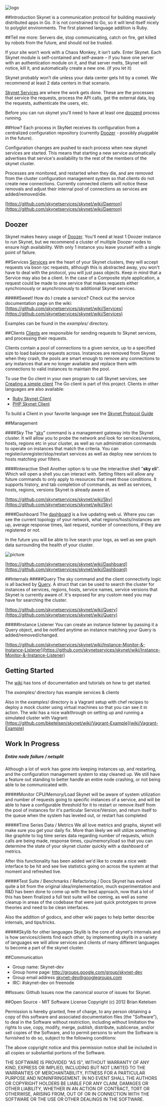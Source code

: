 ![logo](/skynetservices/skynet/raw/master/documentation/SkyNetLogo.png)

##Introduction
Skynet is a communication protocol for building massively distributed apps in Go.
It is not constrained to Go, so it will lend itself nicely to polyglot environments.
The first planned language addition is Ruby.

##Tell me more:
Servers die, stop communicating, catch on fire, get killed by robots from the future, and should not be trusted.

If your site won’t work with a Chaos Monkey, it isn’t safe.
Enter Skynet. Each Skynet module is self–contained and self–aware – if you have one server with an authentication module on it, and that server melts, Skynet will notice, kill it, and automatically create a new one. (if you let it)

Skynet probably won’t die unless your data center gets hit by a comet.  We recommend at least 2 data centers in that scenario.

[Skynet Services](skynet/wiki/Services) are where the work gets done.  These are the processes that service the requests, process the API calls, get the external data, log the requests, authenticate the users, etc.


Before you can run skynet you'll need to have at least one [doozerd](skynet/wiki/Setting-up-a-Doozer-cluster) process running.

##How?
Each process in SkyNet receives its configuration from a centralized configuration repository (currently [Doozer](skynet/wiki/Setting-up-a-Doozer-cluster) - possibly pluggable in the future).

Configuration changes are pushed to each process when new skynet services are started.
This means that starting a new service automatically advertises that service's availability to the rest of the members of the skynet cluster.

Processes are monitored, and restarted when they die, and are removed from the cluster configuration management system so that clients do not create new connections. Currently connected clients will notice these removals and adjust their internal pool of connections as services are added/removed/die.

[https://github.com/skynetservices/skynet/wiki/Daemon](https://github.com/skynetservices/skynet/wiki/Daemon)

## Doozer
Skynet makes heavy usage of [Doozer](skynet/wiki/Setting-up-a-Doozer-cluster). You'll need at least 1 Doozer instance to run Skynet, but we recommend a cluster of multiple Doozer nodes to ensure high availability. With only 1 instance you leave yourself with a single point of failure.

##Services
[Services](skynet/wiki/Services) are the heart of your Skynet clusters, they will accept requests via bson rpc requests, although this is abstracted away, you won't have to deal with the protocol, you will just pass objects. Keep in mind that a Service may also be a client. In the case of a Composite style application, a request could be made to one service that makes requests either synchronously or asynchronously to additional Skynet services.

#####Sweet! How do I create a service?
Check out the service documentation page on the wiki: [https://github.com/skynetservices/skynet/wiki/Services](https://github.com/skynetservices/skynet/wiki/Services)

Examples can be found in the *examples/* directory.

##Clients
[Clients](skynet/wiki/Clients) are responsible for sending requests to Skynet services, and processing their requests.

Clients contain a pool of connections to a given service, up to a specified size to load balance requests across. Instances are removed from Skynet when they crash, the pools are smart enough to remove any connections to any instances that are no longer available and replace them with connections to valid instances to maintain the pool.

To use the Go client in your own program to call Skynet services, see [Creating a simple client](https://github.com/skynetservices/skynet/wiki/Client-Tutorial)
The Go client is part of this project. Clients in other languages are also available:
* [Ruby Skynet Client](http://github.com/ClarityServices/ruby_skynet)
* [PHP Skynet Client](http://github.com/mikespook/php_skynet)

To build a Client in your favorite language see the [Skynet Protocol Guide](https://github.com/skynetservices/skynet/blob/master/protocol.md)

##Management

####Sky
The "[sky](skynet/wiki/Sky)" command is a management gateway into the Skynet cluster. It will allow you to probe the network and look for services/versions, hosts, regions etc in your cluster, as well as run administration commands to operate on instances that match the criteria. You can register/unregister/stop/restart services as well as deploy new services to hosts matching your filters.

####Interactive Shell
Another option is to use the interactive shell "<b>sky cli</b>". Which will open a shell you can interact with. Setting filters will allow any future commands to only apply to resources that meet those conditions. It supports history, and tab completion of commands, as well as services, hosts, regions, versions Skynet is already aware of.

[https://github.com/skynetservices/skynet/wiki/Sky](https://github.com/skynetservices/skynet/wiki/Sky)

####Dashboard
The [dashboard](skynet/wiki/Dashboard) is a live updating web ui. Where you can see the current topology of your network, what regions/hosts/instances are up, average response times, last request, number of connections, if they are registered or not.

In the future you will be able to live search your logs, as well as see graph data surrounding the health of your cluster.

![picture](/skynetservices/skynet/raw/master/documentation/dashboard.png)

[https://github.com/skynetservices/skynet/wiki/Dashboard](https://github.com/skynetservices/skynet/wiki/Dashboard)

##Internals
#####Query
The sky command and the client connectivity logic is all backed by [Query](skynet/wiki/Query). A struct that can be used to search the cluster for instances of services, regions, hosts, service names, service versions that Skynet is currently aware of. It's exposed for any custom need you may have for searching the cluster.

[https://github.com/skynetservices/skynet/wiki/Query](https://github.com/skynetservices/skynet/wiki/Query)

#####Instance Listener
You can create an instance listener by passing it a Query object, and be notified anytime an instance matching your Query is added/removed/changed.

[https://github.com/skynetservices/skynet/wiki/Instance-Monitor-&-Instance-Listener](https://github.com/skynetservices/skynet/wiki/Instance-Monitor-&-Instance-Listener)

## Getting Started
The [wiki](skynet/wiki) has tons of documentation and tutorials on how to get started.

The *examples/* directory has example services & clients

Also in the *examples*/ directory is a Vagrant setup with chef recipes to deploy a mock cluster using virtual machines so that you can see it in action. The wiki has a nice walkthrough on setting up and running a simulated cluster with Vagrant: [https://github.com/bketelsen/skynet/wiki/Vagrant-Example](wiki/Vagrant-Example)


## Work In Progress
##### Entire node failure / netsplit
Although a lot of work has gone into keeping instances up, and restarting, and the configuration management system to stay cleaned up. We still have a feature out standing to better handle an entire node crashing, or not being able to be communicated with.

#####Monitor CPU/Memory/Load
Skynet will be aware of system utilization and number of requests going to specific instances of a service, and will be able to have a configurable threshold for it to restart or remove itself from the pool of instances for it's particular Service/Version, and return itself to the queue when the system has leveled out, or restart has completed

#####Time Series Data / Metrics
We all love metrics and graphs, skynet will make sure you get your daily fix. More than likely we will utilize something like graphite to log time series data regarding number of requests, which calls are being made, response times, cpu/memory/load so that you can determine the state of your skynet cluster quickly with a dashboard of metrics.

After this functionality has been added we'd like to create a nice web interface to be hit and see live statistics going on across the system at that moment and refreshed live.

#####Test Suite / Benchmarks / Refactoring / Docs
Skynet has evolved quite a bit from the original idea/implementation, much experimentation and R&D has been done to come up with the best approach, now that a lot of this has been finalized a full test suite will be coming, as well as some cleanup in areas of the codebase that were just quick prototypes to prove theories and need to be clean interfaces.

Also the addition of godocs, and other wiki pages to help better describe internals, and tips/tricks.

#####Skylib for other languages
Skylib is the core of skynet's internals and is how services/clients find each other, by implementing skylib in a variety of languages we will allow services and clients of many different languages to become a part of the skynet cluster.

##Communication
* Group name: Skynet-dev
* Group home page: http://groups.google.com/group/skynet-dev
* Group email address skynet-dev@googlegroups.com
* IRC: #skynet-dev on freenode

##Issues:
Github Issues now the canonical source of issues for Skynet.

##Open Source - MIT Software License
Copyright (c) 2012 Brian Ketelsen

Permission is hereby granted, free of charge, to any person obtaining a copy of this software and associated documentation files (the "Software"), to deal in the Software without restriction, including without limitation the rights to use, copy, modify, merge, publish, distribute, sublicense, and/or sell copies of the Software, and to permit persons to whom the Software is furnished to do so, subject to the following conditions:

The above copyright notice and this permission notice shall be included in all copies or substantial portions of the Software.

THE SOFTWARE IS PROVIDED "AS IS", WITHOUT WARRANTY OF ANY KIND, EXPRESS OR IMPLIED, INCLUDING BUT NOT LIMITED TO THE WARRANTIES OF MERCHANTABILITY, FITNESS FOR A PARTICULAR PURPOSE AND NONINFRINGEMENT. IN NO EVENT SHALL THE AUTHORS OR COPYRIGHT HOLDERS BE LIABLE FOR ANY CLAIM, DAMAGES OR OTHER LIABILITY, WHETHER IN AN ACTION OF CONTRACT, TORT OR OTHERWISE, ARISING FROM, OUT OF OR IN CONNECTION WITH THE SOFTWARE OR THE USE OR OTHER DEALINGS IN THE SOFTWARE.
